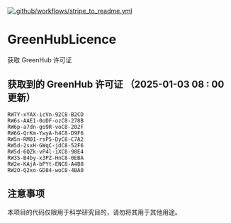 [![.github/workflows/stripe_to_readme.yml](https://github.com/zjx-kimi/GreenHubLicence/actions/workflows/stripe_to_readme.yml/badge.svg)](https://github.com/zjx-kimi/GreenHubLicence/actions/workflows/stripe_to_readme.yml)
# GreenHubLicence
获取 GreenHub 许可证
## 获取到的 GreenHub 许可证 （2025-01-03 08 : 00 更新）
```
RW7Y-xYAX-icVn-92C8-B2CD
RW6s-AAE1-0oDF-ozC8-278B
RW6p-a7dn-go9R-voC8-202F
RW6G-QrKm-YwyA-h4C8-D9F6
RW5n-RM01-rsP5-DyC8-C7A2
RW5d-2sxH-GWqC-jdC8-52F6
RW5d-6QZk-vP4l-iXC8-98E4
RW3S-B4by-x3PZ-HnC8-0EBA
RW2e-KAjA-bPYt-ENC8-A4B8
RW2O-Q2xo-GD84-woC8-4BA0
```

## 注意事项

本项目的代码仅限用于科学研究目的，请勿将其用于其他用途。


